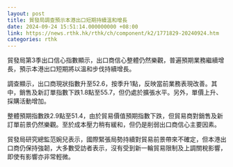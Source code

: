 ```yaml
---
layout: post
title: 貿發局調查預示本港出口短期持續溫和增長
date: 2024-09-24 15:51:14.000000000 +08:00
link: https://news.rthk.hk/rthk/ch/component/k2/1771829-20240924.htm
categories: rthk
---
```


貿發局第3季出口信心指數顯示，出口商信心整體仍然樂觀，普遍預期業務繼續增長，預示本港出口短期將以溫和步伐持續增長。

調查顯示，出口商現狀指數升至52.6，按季升1點，反映當前業務表現改善。其中，銷售及新訂單指數下跌1.8點至55.7，但仍處於擴張水平。另外，單價上升、採購活動增加。

整體預期指數跌2.9點至51.4，由於貿易價值預期指數下跌，但貿易商對銷售及新訂單前景仍然樂觀。至於成本壓力稍有緩和，但仍是削弱出口商信心主要因素。

貿發局研究總監范婉兒表示，國際緊張局勢持續對貿易前景帶來不確定，但本港出口商仍保持強韌，大多數受訪者表示，沒有受到新一輪貿易限制及上調關稅影響，即使有影響亦非常輕微。
